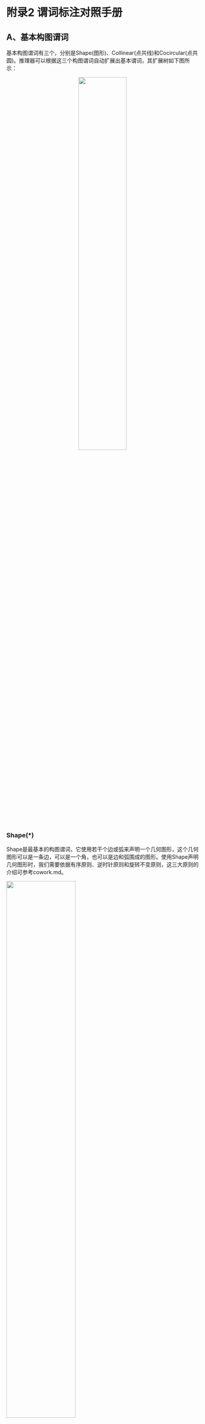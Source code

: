# 附录2 谓词标注对照手册
## A、基本构图谓词
基本构图谓词有三个，分别是Shape(图形)、Collinear(点共线)和Cocircular(点共圆)。推理器可以根据这三个构图谓词自动扩展出基本谓词，其扩展树如下图所示：  
<div align=center>
    <img src="cowork-pic/auto-expand.png" width="50%">
</div>

### Shape(*)
Shape是最基本的构图谓词，它使用若干个边或弧来声明一个几何图形，这个几何图形可以是一条边，可以是一个角，也可以是边和弧围成的图形。使用Shape声明几何图形时，我们需要依据有序原则、逆时针原则和旋转不变原则，这三大原则的介绍可参考cowork.md。  
<div>
    <img src="gdl-pic/P001.png" width="60%">
</div>

**1.声明一条线段**  
如图1所示，AB是线段的两点，我们可以这样声明线段：  

    Shape(AB)

当使用Shape声明线段时，默认线段是无向的，所以这样声明也是合法的：

    Shape(BA)

**2.声明一个角**  
如图3所示，角B由两条线段构成。需要注意，在声明角时，线段是有向的，两条线出现的顺序按照逆时针的方向，首尾相接。因此角B可以表示为：  

    Shape(AB,BC)

**3.声明一个图形**  
如果一个边一个边或一个角一个角来声明图形，未免也太麻烦了。我们可以直接声明一个由若干线段和弧构成的图形，在构图阶段，推理器会自动扩展出图形中的角、线和弧。因此我们在标注图形的构图语句时，先使用Shape声明所有的最小封闭图形，然后在把那些不封闭的图形如角、线段等声明，就可以声明整个图形。  
对于图3中的四边形，我们可以这样声明：  

    Shape(AB,BC,CD,DA)
    Shape(BC,CD,DA,AB)
    Shape(CD,DA,AB,BC)
    Shape(DA,AB,BC,CD)

根据旋转不变原则，一个四边形有上述四种表示，我们选择一种就可以。  
更复杂的图形，如图4，可以声明为：  

    Shape(OAB,BE,EA)
    Shape(OBC,CE,EB)
    Shape(EC,OCD,DO,OE)
    Shape(AE,EO,OD,ODA)

需注意，当弧单独出现时，不需要使用Shape来声明，因为弧的出现必然伴随着Cocircular谓词，所有弧将会由Cocircular谓词自动扩展得到。  

### Collinear(*)
Collinear用来声明3个及3个以上的共线点，2点一定是共线的，所以不用声明2点。  
<div>
    <img src="gdl-pic/P002.png" width="45%">
</div>

共线声明是及其简单的，只要按顺序列出一条线上所有的点即可，如图1中的共线可声明为：  

    Collinear(AMB)

共线没有方向之分，从另一个方向声明也是合法的：  

    Collinear(BMA)

图2中的共线可声明为：  

    Collinear(BCDEF)

图3中的共线可声明为：  

    Collinear(ADB)
    Collinear(AEC)

共线会在推理器中自动扩展出所有的线和平角，如Collinear(AMB)会扩展得到Line(AM),Line(MB),Line(AM),Angle(AMB),Angle(BMA)。  

### Cocircular(O,*)
Cocircular用来声明共圆的若干个点，与Collinear相同，按照顺序列出若干点即可；但也与Collinear不同，一是即使1个点在圆上也要声明，二是共圆的声明按照逆时针方向，且从任何点开始都可。  
<div>
    <img src="gdl-pic/P003.png" width="60%">
</div>

在图1中，共圆的几点可声明为：  

    Cocircular(O,ABCD)
    Cocircular(O,BCDA)
    Cocircular(O,CDAB)
    Cocircular(O,DABC)

依据三大原则，图1的共圆声明可以有上述4种形式，任选其1即可。图2到图4是几种比较特殊的共圆声明。
图2的圆上只有1个点，也要声明：  

    Cocircular(O,A)

图3圆上没有点，也要声明：  

    Cocircular(O)

图4两圆圆心互为圆上的点，声明：  

    Cocircular(B,A)
    Cocircular(A,B)

共圆声明后，会自动扩展出所有的弧和圆。  

## B、基本实体
基本实体是由基本构图扩展来的实体，在构图结束后不会再改变。我们无需声明基本实体，下述内容是为了让我们理解形式化系统的内在逻辑。基本构图谓词声明一个图形的结构信息，也就是点的相对位置信息。基本实体相当于是基本构图的 'unzip' 版本，在推理过程中更方便使用。目前推理器内置了10个基本实体。  

### Point(A)
就是点，没什么好说的。  
<div>
    <img src="gdl-pic/P004.png"  width="45%">
</div>

图1-3的点的声明：  

    Point(A)
    Point(A),Point(B),Point(C)
    Point(A),Point(C),Point(O)

### Line(AB)
Line声明一个无向线段。
<div>
    <img src="gdl-pic/P005.png"  width="45%">
</div>

因为是无向的，所以图1的线段有两种声明方法，选其一即可：  

    Line(AB)
    Line(BA)

图2和图3的线段声明：  

    Line(AB),Line(CD)  
    Line(AO),Line(BO) 


### Arc(OAB)
Arc声明一段弧，由3个点组成，第1个点是弧所在的圆，其余2点是构成弧的点，按照逆时针的方向有序列出。  
<div>
    <img src="gdl-pic/P006.png"  width="45%">
</div>

图1-3中弧的声明：  

    Arc(OAB)
    Arc(OAC),Arc(OCA)
    Arc(OAB),Arc(OBC),Arc(OCD),Arc(ODA)

### Angle(ABC)
角由3个点构成，在声明角时，需要按照逆时针原则。  
<div>
    <img src="gdl-pic/P007.png"  width="45%">
</div>

图1-3的角的声明：  

    Angle(AOB)
    Angle(ABC),Angle(BCA),Angle(CAB)
    Angle(AOC),Angle(COB),Angle(BOD),Angle(DOA)

### Triangle(ABC)
三角形由3个点构成，按照逆时针的方向列出所有的点。依据旋转不变原则，一个三角形有3种表示方式。  
<div>
    <img src="gdl-pic/P008.png"  width="15%">
</div>

    Triangle(ABC)
    Triangle(BCA)
    Triangle(CAB)  


### Quadrilateral(ABCD)
与三角形类似。  
<div>
    <img src="gdl-pic/P009.png"  width="15%">
</div>

    Quadrilateral(ABCD)
    Quadrilateral(BCDA)
    Quadrilateral(CDAB)
    Quadrilateral(DABC)

### Pentagon(ABCDE)
与三角形类似。  
<div>
    <img src="gdl-pic/P010.png"  width="15%">
</div>

    Pentagon(ABCDE)
    Pentagon(BCDEA)
    Pentagon(CDEAB)
    Pentagon(DEABC)
    Pentagon(EABCD)

### Hexagon(ABCDEF)
与三角形类似。  
<div>
    <img src="gdl-pic/P011.png"  width="15%">
</div>

    Hexagon(ABCDEF)
    Hexagon(BCDEFA)
    Hexagon(CDEFAB)
    Hexagon(DEFABC)
    Hexagon(EFABCD)
    Hexagon(FABCDE)

### Circle(O)
Circle用于声明一个圆，O表示圆心。  
<div>
    <img src="gdl-pic/P012.png"  width="45%">
</div>

图1-3中圆的声明： 

    Cirlce(O)
    Cirlce(A),Cirlce(B)
    Cirlce(O)

### Sector(OAB)
Sector用于声明圆的一部分，即扇形，由3个点组成，第一个点是圆心，其余两个点是组成扇形的弧。扇形的声明与弧的声明是一致的。  
<div>
    <img src="gdl-pic/P013.png"  width="30%">
</div>

图1和图2的扇形可声明为：  

    Sector(BCD),Sector(BDC)
    Sector(OAB),Sector(OBC),Sector(OCD),Sector(ODA)

## C、实体
### RightTriangle(ABC)
<div>
    <img src="gdl-pic/P014.png" width="15%">
</div>

    ee_check: Triangle(ABC)
    multi: 
    extend: PerpendicularBetweenLine(AB,CB)
**Notes**:  
1.有一个角是直角的三角形称为直角三角形  
2.按照逆时针原则标注点的顺序  
3.∠ABC为直角  

### IsoscelesTriangle(ABC)
<div>
    <img src="gdl-pic/P015.png" width="15%">
</div>

    ee_check: Triangle(ABC)
    multi: 
    extend: Equal(LengthOfLine(AB),LengthOfLine(AC))
**Notes**:  
1.两腰相等的三角形称为等腰三角形  
2.按照逆时针原则标注点的顺序  
3.第一个点作为顶点，与其他两点的连线作为腰，如IsoscelesTriangle(ABC)的两腰为AB和AC  

### IsoscelesRightTriangle(ABC)
<div>
    <img src="gdl-pic/P016.png" width="15%">
</div>

    ee_check: Triangle(ABC)
    multi: 
    extend: RightTriangle(CAB)
            IsoscelesRightTriangle(ABC)
**Notes**:  
1.参照等腰三角形标注方法  

### EquilateralTriangle(ABC)
<div>
    <img src="gdl-pic/P017.png" width="15%">
</div>

    ee_check: Triangle(ABC)
    multi: BCA
           CAB
    extend: IsoscelesTriangle(ABC)
            IsoscelesTriangle(BCA)
            IsoscelesTriangle(CAB)
**Notes**:  
1.三条边相等的三角形称为等腰三角形  
2.按照逆时针原则标注点的顺序  
3.根据旋转不变性原则，有3种表示方法，选其一即可  

### Kite(ABCD)
<div>
    <img src="gdl-pic/P018.png" width="15%">
</div>

    ee_check: Quadrilateral(ABCD)
    multi: CDAB
    extend: Equal(LengthOfLine(AB),LengthOfLine(AD))
            Equal(LengthOfLine(CB),LengthOfLine(CD))
**Notes**:  
1.两组临边相等的四边形称为风筝形  
2.按照逆时针原则标注点的顺序  
3.第一个点和第三个点分别作为两组临边的交点，如Quadrilateral(ABCD)是AB=AD，CB=CD  
4.根据旋转不变性原则，1个风筝形有2种表示方法，选其一即可  

### Parallelogram(ABCD)
<div>
    <img src="gdl-pic/P019.png" width="15%">
</div>

    ee_check: Quadrilateral(ABCD)
    multi: BCDA
           CDAB
           DABC
    extend: ParallelBetweenLine(AD,BC)
            ParallelBetweenLine(BA,CD)
**Notes**:  
1.两组对边分别平行的四边形称为平行四边形  
2.按照逆时针原则标注点的顺序  
3.根据旋转不变性原则，1个平行四边形有4种表示方法，选其一即可  

### Rhombus(ABCD)
<div>
    <img src="gdl-pic/P020.png" width="15%">
</div>

    ee_check: Quadrilateral(ABCD)
    multi: BCDA
           CDAB
           DABC
    extend: Parallelogram(ABCD)
            Kite(ABCD)
            Kite(BCDA)
**Notes**:  
1.四条边相等的四边形称为菱形  
2.按照逆时针原则标注点的顺序  
3.根据旋转不变性原则，1个菱形有4种表示方法，选其一即可  

### Rectangle(ABCD)
<div>
    <img src="gdl-pic/P021.png" width="15%">
</div>

    ee_check: Quadrilateral(ABCD)
    multi: BCDA
           CDAB
           DABC
    extend: Parallelogram(ABCD)
            PerpendicularBetweenLine(AB,CB)
            PerpendicularBetweenLine(BC,DC)
            PerpendicularBetweenLine(CD,AD)
            PerpendicularBetweenLine(DA,BA)
**Notes**:  
1.四个角都是直角的四边形称为矩形  
2.按照逆时针原则标注点的顺序  
3.根据旋转不变性原则，1个矩形有4种表示方法，选其一即可  

### Square(ABCD)
<div>
    <img src="gdl-pic/P022.png" width="15%">
</div>

    ee_check: Quadrilateral(ABCD)
    multi: BCDA
           CDAB
           DABC
    extend: Rhombus(ABCD)
            Rectangle(ABCD)
**Notes**:  
1.四个角都是直角且四条边相等的四边形称为正方形  
2.按照逆时针原则标注点的顺序  
3.根据旋转不变性原则，1个正方形有4种表示方法，选其一即可  

### Trapezoid(ABCD)
<div>
    <img src="gdl-pic/P023.png" width="15%">
</div>

    ee_check: Quadrilateral(ABCD)
    multi: CDAB
    extend: ParallelBetweenLine(AD,BC)
**Notes**:  
1.一组对边平行且另一组对边延长后相交的四边形称为梯形  
2.按照逆时针原则标注点的顺序  
3.前两个点和后两个点构成腰，如Trapezoid(ABCD)的两腰为AB和CD  
4.根据旋转不变性原则，1个梯形有2种表示方法，选其一即可  

### IsoscelesTrapezoid(ABCD)
<div>
    <img src="gdl-pic/P024.png" width="15%">
</div>

    ee_check: Quadrilateral(ABCD)
    multi: CDAB
    extend: Trapezoid(ABCD)
            Equal(LengthOfLine(AB),LengthOfLine(CD))
**Notes**:  
1.腰相等的梯形称为等腰梯形  
2.按照逆时针原则标注点的顺序  
3.根据旋转不变性原则，1个等腰梯形有2种表示方法，选其一即可  

### RightTrapezoid(ABCD)
<div>
    <img src="gdl-pic/P025.png" width="15%">
</div>

    ee_check: Quadrilateral(ABCD)
    multi: 
    extend: Trapezoid(ABCD)
            PerpendicularBetweenLine(DA,BA)
            PerpendicularBetweenLine(AB,CB)
**Notes**:  
1.一侧角是直角的梯形称为直角梯形  
2.按照逆时针原则标注点的顺序  
3.左侧的两个角为直角，如RightTrapezoid(ABCD)表示角A和角B为直角  

### EquilateralPentagon(ABCDE)
<div>
    <img src="gdl-pic/P026.png" width="15%">
</div>

    ee_check: Pentagon(ABCDE)
    multi: BCDEA
           CDEAB
           DEABC
           EABCD
    extend: Equal(LengthOfLine(AB),LengthOfLine(BC))
            Equal(LengthOfLine(BC),LengthOfLine(CD))
            Equal(LengthOfLine(CD),LengthOfLine(DE))
            Equal(LengthOfLine(DE),LengthOfLine(EA))
**Notes**:  
1.五条边相等的五边形称为等边五边形  
2.按照逆时针原则标注点的顺序  
3.根据旋转不变性原则，1个等边五边形有5种表示方法，选其一即可  

### RegularPentagon(ABCDE)
<div>
    <img src="gdl-pic/P027.png" width="15%">
</div>

    ee_check: Pentagon(ABCDE)
    multi: BCDEA
           CDEAB
           DEABC
           EABCD
    extend: EquilateralPentagon(ABCDE)
            Equal(MeasureOfAngle(ABC),108)
            Equal(MeasureOfAngle(BCD),108)
            Equal(MeasureOfAngle(CDE),108)
            Equal(MeasureOfAngle(DEA),108)
            Equal(MeasureOfAngle(EAB),108)
**Notes**:  
1.五条边相等且五个角相等的五边形称为正五边形  
2.按照逆时针原则标注点的顺序  
3.根据旋转不变性原则，1个正五边形有5种表示方法，选其一即可  

### EquilateralHexagon(ABCDEF)
<div>
    <img src="gdl-pic/P028.png" width="15%">
</div>

    ee_check: Hexagon(ABCDEF)
    multi: BCDEFA
           CDEFAB
           DEFABC
           EFABCD
           FABCDE
    extend: Equal(LengthOfLine(AB),LengthOfLine(BC))
            Equal(LengthOfLine(BC),LengthOfLine(CD))
            Equal(LengthOfLine(CD),LengthOfLine(DE))
            Equal(LengthOfLine(DE),LengthOfLine(EF))
            Equal(LengthOfLine(EF),LengthOfLine(FA))
**Notes**:  
1.六条边相等的六边形称为等边六边形  

### RegularHexagon(ABCDEF)
<div>
    <img src="gdl-pic/P029.png" width="15%">
</div>

    ee_check: Hexagon(ABCDEF)
    multi: BCDEFA
           CDEFAB
           DEFABC
           EFABCD
           FABCDE
    extend: EquilateralHexagon(ABCDEF)
            Equal(MeasureOfAngle(ABC),120)
            Equal(MeasureOfAngle(BCD),120)
            Equal(MeasureOfAngle(CDE),120)
            Equal(MeasureOfAngle(DEF),120)
            Equal(MeasureOfAngle(EFA),120)
            Equal(MeasureOfAngle(FAB),120)
**Notes**:  
1.六条边相等且六个角相等的六边形称为正六边形  

## D、实体关系
### IsMidpointOfLine(M,AB)
<div>
    <img src="gdl-pic/P030.png"  width="15%">
</div>

    ee_check: Point(M)
              Line(AB)
              Collinear(AMB)
    fv_check: M,AB
    multi: M,BA
    extend: Equal(LengthOfLine(AM),LengthOfLine(MB))
**Notes**:  
1.点M是线AB的中点  
2.根据旋转不变性原则，有2种表示，选其一即可  

### ParallelBetweenLine(AB,CD)
<div>
    <img src="gdl-pic/P031.png"  width="15%">
</div>

    ee_check: Line(AB)
              Line(CD)
    fv_check: AB,CD
    multi: DC,BA
    extend: 
**Notes**:  
1.线AB和线CD相互平行  
2.从左到右，从上到下原则，AB是上面的直线，CD是下面的直线  
3.根据旋转不变性原则，有2种表示，选其一即可  

### PerpendicularBetweenLine(AO,CO)
<div>
    <img src="gdl-pic/P032.png"  width="15%">
</div>

    ee_check: Line(AO)
              Line(CO)
    fv_check: AO,CO
    multi: 
    extend: Equal(MeasureOfAngle(AOC),90)
**Notes**:  
1.线AO和线CO相互垂直  
2.按照逆时针原则，AO是直角的第一条边，CO是直角的第二条边  
3.遇到角的朝向与示例不同，可以想象着把直角转到朝向第二象限  

### IsPerpendicularBisectorOfLine(CO,AB)
<div>
    <img src="gdl-pic/P033.png"  width="15%">
</div>

    ee_check: Line(CO)
              Line(AB)
              Collinear(AOB)
    fv_check: CO,AB
    multi: 
    extend: PerpendicularBetweenLine(AO,CO)
            PerpendicularBetweenLine(CO,BO)
            IsMidpointOfLine(O,AB)
**Notes**:  
1.线CO是线AB的垂直平分线，与AB交与点O  
2.从左到右，从上到下原则  

### IsBisectorOfAngle(BD,ABC)
<div>
    <img src="gdl-pic/P034.png"  width="15%">
</div>

    ee_check: Line(BD)
              Angle(ABC)
    fv_check: BD,ABC
    multi: 
    extend: Equal(MeasureOfAngle(ABD),MeasureOfAngle(DBC))
**Notes**:  
1.线BD是角ABC的平分线，与角ABC交与点B  
2.角要按照逆时针原则标注，角平分线的第一个点应是角的顶点  

### IsMedianOfTriangle(AD,ABC)
<div>
    <img src="gdl-pic/P035.png"  width="15%">
</div>

    ee_check: Line(AD)
              Triangle(ABC)
              Collinear(BDC)
    fv_check: AD,ABC
    multi: 
    extend: IsMidpointOfLine(D,BC)
**Notes**:  
1.线AD是三角形ABC的中线，即顶点A与底边BC重点D的连线  
2.线的第一个点应是三角形的顶点  

### IsAltitudeOfTriangle(AD,ABC)
<div>
    <img src="gdl-pic/P036.png"  width="15%">
</div>

    ee_check: Line(AD)
              Triangle(ABC)
    fv_check: AD,ABC
    multi: 
    extend: Equal(LengthOfLine(AD),HeightOfTriangle(ABC))
            PerpendicularBetweenLine(BD,AD)
            PerpendicularBetweenLine(AD,CD)
**Notes**:  
1.线AD是三角形ABC的高  
2.线的第一个点应是三角形的顶点  
3.要跟属性HeightOfTriangle区分开来，这里是声明线和三角形的关系，属性那里是表示高的长度  

### IsMidsegmentOfTriangle(DE,ABC)
<div>
    <img src="gdl-pic/P037.png"  width="15%">
</div>

    ee_check: Line(DE)
              Triangle(ABC)
              Collinear(ADB)
              Collinear(AEC)
    fv_check: DE,ABC
    multi: 
    extend: IsMidpointOfLine(D,AB)
            IsMidpointOfLine(E,AC)
**Notes**:  
1.线DE是三角形ABC的中位线，即三角形两腰中点的连线  
2.线DE点的顺序应和三角形ABC底边BC点的顺序一致  

### IsCircumcenterOfTriangle(O,ABC)
<div>
    <img src="gdl-pic/P038.png"  width="15%">
</div>

    ee_check: Point(O)
              Triangle(ABC)
    fv_check: O,ABC
    multi: O,BCA
           O,CAB
    extend: 
**Notes**:  
1.点O是三角形ABC的外心  
2.外心是三角形外接圆的圆心，是三角形三边垂直平分线的交点  

### IsIncenterOfTriangle(O,ABC)
<div>
    <img src="gdl-pic/P039.png"  width="15%">
</div>

    ee_check: Point(O)
              Triangle(ABC)
    fv_check: O,ABC
    multi: O,BCA
           O,CAB
    extend: IsBisectorOfAngle(AO,CAB)
            IsBisectorOfAngle(BO,ABC)
            IsBisectorOfAngle(CO,BCA)
**Notes**:  
1.点O是三角形ABC的内心  
2.内心是三角形内切圆的圆心，是三角形三角的角平分线的交点  

### IsCentroidOfTriangle(O,ABC)
<div>
    <img src="gdl-pic/P040.png"  width="15%">
</div>

    ee_check: Point(O)
              Triangle(ABC)
    fv_check: O,ABC
    multi: O,BCA
           O,CAB
    extend: 
**Notes**:  
1.点O是三角形ABC的重心  
2.内心是三角形三边的中线的交点  

### IsOrthocenterOfTriangle(O,ABC)
<div>
    <img src="gdl-pic/P041.png"  width="15%">
</div>

    ee_check: Point(O)
              Triangle(ABC)
    fv_check: O,ABC
              A,ABC
              B,ABC
              C,ABC
    multi: O,BCA
           O,CAB
    extend: 
**Notes**:  
1.点O是三角形ABC的垂心  
2.垂心是三角形三个底边上的高的交点  

### CongruentBetweenTriangle(ABC,DEF)
<div>
    <img src="gdl-pic/P042.png"  width="30%">
</div>

    ee_check: Triangle(ABC)
              Triangle(DEF)
    multi: DEF,ABC
           BCA,EFD
           EFD,BCA
           CAB,FDE
           FDE,CAB
    extend: 
**Notes**:  
1.三角形ABC与三角形DEF全等  
2.两个三角形的点应一一对应  
3.根据旋转不变性原则，有6种表示方法，选其一即可  

### MirrorCongruentBetweenTriangle(ABC,DEF)
<div>
    <img src="gdl-pic/P043.png"  width="30%">
</div>

    ee_check: Triangle(ABC)
              Triangle(DEF)
    multi: DEF,ABC
           BCA,FDE
           FDE,BCA
           CAB,EFD
           EFD,CAB
    extend: 
**Notes**:  
1.三角形ABC与三角形DEF镜像全等  
2.标注方法：①点一一对应得(ABC,DFE)②没有三角形DFE，第一个点D不动，将其他点逆序，得DEF③标注(ABC,DEF)  
3.根据旋转不变性原则，有6种表示方法，选其一即可  

### SimilarBetweenTriangle(ABC,DEF)
<div>
    <img src="gdl-pic/P044.png"  width="30%">
</div>

    ee_check: Triangle(ABC)
              Triangle(DEF)
    multi: DEF,ABC
           BCA,EFD
           EFD,BCA
           CAB,FDE
           FDE,CAB
    extend: 
**Notes**:  
1.三角形ABC与三角形DEF相似  
2.两个三角形的点应一一对应  
3.根据旋转不变性原则，有6种表示方法，选其一即可  
4.在这6中表示中，(ABC,DEF)和(DEF,ABC)相似比互为倒数，所以为了方便计算，我们一般只在3种表示方法种选其一  

### MirrorSimilarBetweenTriangle(ABC,DEF)
<div>
    <img src="gdl-pic/P045.png"  width="30%">
</div>

    ee_check: Triangle(ABC)
              Triangle(DEF)
    multi: DEF,ABC
           BCA,FDE
           FDE,BCA
           CAB,EFD
           EFD,CAB
    extend: 
**Notes**:  
1.三角形ABC与三角形DEF镜像相似  
2.标注方法：①点一一对应得(ABC,DFE)②没有三角形DFE，第一个点D不动，将其他点逆序，得DEF③标注(ABC,DEF)  
3.根据旋转不变性原则，有6种表示方法，选其一即可  

### IsAltitudeOfQuadrilateral(EF,ABCD)
<div>
    <img src="gdl-pic/P046.png"  width="15%">
</div>

    ee_check: Line(EF)
              Quadrilateral(ABCD)
    fv_check: EF,ABCD
              AF,ABCD
              DF,ABCD
              AC,ABCD
              DB,ABCD
    multi: 
    extend: Equal(LengthOfLine(EF),HeightOfQuadrilateral(ABCD))
            PerpendicularBetweenLine(BF,EF)
            PerpendicularBetweenLine(EF,CF)
            PerpendicularBetweenLine(DE,FE)
            PerpendicularBetweenLine(FE,AE)
**Notes**:  
1.线EF是四边形ABCD的高  
2.线的第一个点应是四边形的第一个点  
3.要跟属性HeightOfQuadrilateral区分开来  
4.注意，平行四边形每个边都有高，梯形只有平行边有高，筝形没有高  

### IsMidsegmentOfQuadrilateral(EF,ABCD)
<div>
    <img src="gdl-pic/P047.png"  width="15%">
</div>

    ee_check: Line(EF)
              Quadrilateral(ABCD)
              Collinear(AEB)
              Collinear(DFC)
    fv_check: FE,CDAB
    multi: FE,CDAB
    extend: IsMidpointOfLine(E,AB)
            IsMidpointOfLine(F,CD)
**Notes**:  
1.线EF是四边形ABCD的中位线，即AB中点和CD中点的连线  
2.线DE点的顺序应和四边形ABCD底边BC点的顺序一致  
3.根据旋转不变性原则，有2种表示方法，选其一即可  

### IsCircumcenterOfQuadrilateral(O,ABCD)
<div>
    <img src="gdl-pic/P048.png"  width="15%">
</div>

    ee_check: Point(O)
              Triangle(ABC)
    fv_check: O,ABC
    multi: O,BCA
           O,CAB
    extend: 
**Notes**:  
1.点O是四边形ABCD的外心  
2.外心是四边形外接圆的圆心，但不一定有  

### IsIncenterOfQuadrilateral(O,ABCD)
<div>
    <img src="gdl-pic/P049.png"  width="15%">
</div>

    ee_check: Point(O)
              Triangle(ABC)
    fv_check: O,ABC
    multi: O,BCA
           O,CAB
    extend: IsBisectorOfAngle(AO,DAB)
            IsBisectorOfAngle(BO,ABC)
            IsBisectorOfAngle(CO,BCD)
            IsBisectorOfAngle(DO,CDA)
**Notes**:  
1.点O是四边形ABCD的内心  
2.内心是四边形内切圆的圆心，但不一定有  

### CongruentBetweenArc(XAB,YCD)
<div>
    <img src="gdl-pic/P050.png"  width="15%">
</div>

    ee_check: Arc(XAB)
              Arc(YCD)
    multi: 
    extend: 
**Notes**:  
1.两个弧全等  
2.在同一个圆上的弧才有意义  

### SimilarBetweenArc(XAB,YCD)
<div>
    <img src="gdl-pic/P051.png"  width="15%">
</div>

    ee_check: Arc(XAB)
              Arc(YCD)
    multi: 
    extend: 
**Notes**:  
1.两个弧相似  
2.在同一个圆上的弧才有意义  

### IsTangentOfCircle(PA,O)
<div>
    <img src="gdl-pic/P052.png"  width="15%">
</div>

    ee_check: Line(PA)
              Cocircular(O,A)
    fv_check: PA,O
    multi: 
    extend: 
**Notes**:  
1.过P做圆的切线交圆于点A  

## F、实体属性
### LengthOfLine(AB)
<div>
    <img src="gdl-pic/P053.png"  width="15%">
</div>

    ee_check: Line(AB)
    multi: BA
    sym: ll
**Notes**:  
1.直线AB的长度  
2.根据旋转不变性原则，有2种表示方法，选其一即可  
3.例 Equal(LengthOfLine(AB),3)  

### MeasureOfAngle(ABC)
<div>
    <img src="gdl-pic/P054.png"  width="15%">
</div>

    ee_check: Angle(ABC)
    multi: 
    sym: ma
**Notes**:  
1.角ABC的大小  
2.例 Equal(MeasureOfAngle(ABC),4)  

### PerimeterOfTriangle(ABC)
<div>
    <img src="gdl-pic/P055.png"  width="15%">
</div>

    ee_check: Triangle(ABC)
    multi: BCA
           CAB
    sym: pt
**Notes**:  
1.三角形ABC的周长  
2.根据旋转不变性原则，有3种表示方法，选其一即可  
3.例 Equal(PerimeterOfTriangle(ABC),1)  

### AreaOfTriangle(ABC)
<div>
    <img src="gdl-pic/P056.png"  width="15%">
</div>

    ee_check: Triangle(ABC)
    multi: BCA
           CAB
    sym: at
**Notes**:  
1.三角形ABC的面积  
2.根据旋转不变性原则，有3种表示方法，选其一即可  
3.例 Equal(AreaOfTriangle(ABC),5)  

### HeightOfTriangle(ABC)
<div>
    <img src="gdl-pic/P057.png"  width="15%">
</div>

    ee_check: Triangle(ABC)
    multi: 
    sym: ht
**Notes**:  
1.三角形ABC底边BC上的高的长度  
2.例 Equal(HeightOfTriangle(ABC),9)  

### RatioOfSimilarTriangle(ABC,DEF)
<div>
    <img src="gdl-pic/P058.png"  width="30%">
</div>

    ee_check: Triangle(ABC)
              Triangle(DEF)
    multi: BCA,EFD
           CAB,FDE
    sym: rst
**Notes**:  
1.相似三角形的相似比  
2.例 Equal(RatioOfSimilarTriangle(ABC,DEF),3)  

### RatioOfMirrorSimilarTriangle(ABC,DEF)
<div>
    <img src="gdl-pic/P059.png"  width="30%">
</div>

    ee_check: Triangle(ABC)
              Triangle(DEF)
    multi: BCA,FDE
           CAB,EFD
    sym: rmt
**Notes**:  
1.镜像相似三角形的相似比  
2.例 Equal(RatioOfMirrorSimilarTriangle(ABC,DEF),2)  

### PerimeterOfQuadrilateral(ABCD)
<div>
    <img src="gdl-pic/P060.png"  width="15%">
</div>

    ee_check: Quadrilateral(ABCD)
    multi: BCDA
           CDAB
           DABC
    sym: pq
**Notes**:  
1.四边形ABCD的周长  
2.根据旋转不变性原则，有4种表示方法，选其一即可  
3.例 Equal(PerimeterOfQuadrilateral(ABCD),2)  

### AreaOfQuadrilateral(ABCD)
<div>
    <img src="gdl-pic/P061.png"  width="15%">
</div>

    ee_check: Quadrilateral(ABCD)
    multi: BCDA
           CDAB
           DABC
    sym: aq
**Notes**:  
1.四边形ABCD的面积  
2.根据旋转不变性原则，有4种表示方法，选其一即可  
3.例 Equal(AreaOfQuadrilateral(ABCD),6)  

### HeightOfQuadrilateral(ABCD)
<div>
    <img src="gdl-pic/P062.png"  width="15%">
</div>

    ee_check: Quadrilateral(ABCD)
    multi: 
    sym: hq
**Notes**:  
1.四边形ABCD底边BC上的高的长度  
2.例 Equal(HeightOfQuadrilateral(ABCD),5)  

### LengthOfArc(OAB)
<div>
    <img src="gdl-pic/P063.png"  width="15%">
</div>

    ee_check: Arc(OAB)
    multi: 
    sym: la
**Notes**:  
1.圆O上弧AB的长度  
2.例 Equal(LengthOfArc(OAB),1)  

### MeasureOfArc(OAB)
<div>
    <img src="gdl-pic/P064.png"  width="15%">
</div>

    ee_check: Arc(OAB)
    multi: 
    sym: mar
**Notes**:  
1.圆O上弧AB所对圆心角的大小  
2.例 Equal(MeasureOfArc(OAB),1)  

### RatioOfSimilarArc(XAB,YCD)
<div>
    <img src="gdl-pic/P065.png"  width="15%">
</div>

    ee_check: Arc(XAB)
              Arc(YCD)
    multi: 
    sym: rsa
**Notes**:  
1.相似弧的相似比  
2.例 Equal(RatioOfSimilarArc(XAB,YCD),3)  

### RadiusOfCircle(O)
<div>
    <img src="gdl-pic/P066.png"  width="15%">
</div>

    ee_check: Circle(O)
    multi: 
    sym: rc
**Notes**:  
1.圆O半径的长度  
2.例 Equal(RadiusOfCircle(O),8)  

### DiameterOfCircle(O)
<div>
    <img src="gdl-pic/P067.png"  width="15%">
</div>

    ee_check: Circle(O)
    multi: 
    sym: dc
**Notes**:  
1.圆O直径的长度  
2.例 Equal(DiameterOfCircle(O),9)  

### PerimeterOfCircle(O)
<div>
    <img src="gdl-pic/P068.png"  width="15%">
</div>

    ee_check: Circle(O)
    multi: 
    sym: pc
**Notes**:  
1.圆O的周长  
2.例 Equal(PerimeterOfCircle(O),3)  

### AreaOfCircle(O)
<div>
    <img src="gdl-pic/P069.png"  width="15%">
</div>

    ee_check: Circle(O)
    multi: 
    sym: ac
**Notes**:  
1.圆O的面积  
2.例 Equal(AreaOfCircle(O),5)  

### PerimeterOfSector(OAB)
<div>
    <img src="gdl-pic/P070.png"  width="15%">
</div>

    ee_check: Sector(OAB)
    multi: 
    sym: ps
**Notes**:  
1.扇形OAB的周长  
2.例 Equal(PerimeterOfSector(OAB),7)  

### AreaOfSector(OAB)
<div>
    <img src="gdl-pic/P071.png"  width="15%">
</div>

    ee_check: Sector(OAB)
    multi: 
    sym: as
**Notes**:  
1.扇形OAB的面积  
2.例 Equal(AreaOfSector(OAB),9)  

## G、代数关系
expr可以是表达式，也可以是实体属性，并且可以嵌套表示。  

    Equal(expr1,expr2)

例：  
Equal(a,5)  
Equal(MeasureOfAngle(ABC),30)  
Equal(Add(LengthOfLine(AB),a+5,x),y^2)  

## H、代数运算
|名称|格式|表达式符号|运算符优先级|
|:--:|:--:|:--:|:--:|
|加|Add(expr1,expr2,…)|+| 1 |
|减|Sub(expr1,expr2)|-| 1 |
|乘|Mul(expr1,expr2,…)|*| 2 |
|除|Div(expr1,expr2)|/| 2 |
|幂|Pow(expr1,expr2)|^| 3 |
|根号|Sqrt(expr1)|√| 4 |
|正弦|Sin(expr)|@| 4 |
|余弦|Cos(expr)|#| 4 |
|正切|Tan(expr)|$| 4 |
|实数|R|1,2,3,...| / |
|自由变量|x|a,b,c,...| / |
|左括号| / |{| 5 |
|右括号| / |}| 0 |  

在使用表达式，若无法判断运算符的优先级，可以使用中括号来强制优先级。  
前5个运算符是双目运算符，如a+5,b-c,x^2；在接下来4个运算符是单目运算符，如√2,@30,#60。

## I、解题目标
### Value(expr)
expr可以是表达式，也可以是实体属性，并且可以嵌套表示。  
代数型解题目标，求某个表达式或属性的值。  

    example: Value(LengthOfLine(AB))
             Value(Add(MeasureOfAngle(ABC),MeasureOfAngle(DEF)))
             Value(x+y)

### Equal(expr1,expr2)
expr可以是表达式，也可以是实体属性，并且可以嵌套表示。 
代数型解题目标，证明左右俩个部分相等。   

    example: Equal(LengthOfLine(AB),x+y)
             Equal(Add(MeasureOfAngle(ABC),MeasureOfAngle(DEF)),Pow(x,2))

### Relation(*)
逻辑型解题目标，求某个实体或属性。  
Relation表示任意实体、实体关系。  

    example: Relation(Parallel(AB,CD))
             Relation(RightTriangle(ABC))    

